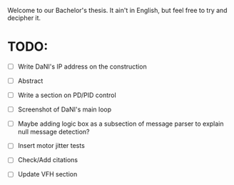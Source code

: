 Welcome to our Bachelor's thesis. It ain't in English, but feel free to try and decipher it.

# TODO:

- [ ] Write DaNI's IP address on the construction
- [ ] Abstract
- [ ] Write a section on PD/PID control
- [ ] Screenshot of DaNI's main loop
- [ ] Maybe adding logic box as a subsection of message parser to explain null message detection?
- [ ] Insert motor jitter tests
- [ ] Check/Add citations
- [ ] Update VFH section

